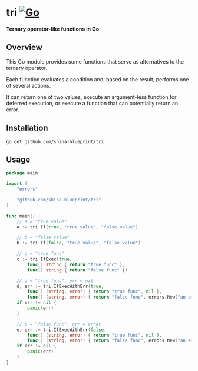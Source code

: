 # tri [![Go](https://github.com/shina-blueprint/tri/actions/workflows/go.yml/badge.svg)](https://github.com/shina-blueprint/tri/actions/workflows/go.yml)

**Ternary operator-like functions in Go**

## Overview

This Go module provides some functions that serve as alternatives to the ternary operator.

Each function evaluates a condition and, based on the result, performs one of several actions.

It can return one of two values, execute an argument-less function for deferred execution, or execute a function that can potentially return an error.

## Installation

```
go get github.com/shina-blueprint/tri
```

## Usage

```go
package main

import (
    "errors"

    "github.com/shina-blueprint/tri"
)

func main() {
    // a = "true value"
    a := tri.If(true, "true value", "false value")

    // b = "false value"
    b := tri.If(false, "true value", "false value")

    // c = "true func"
    c := tri.IfExec(true,
        func() string { return "true func" },
        func() string { return "false func" })

    // d = "true func", err = nil
    d, err := tri.IfExecWithErr(true,
        func() (string, error) { return "true func", nil },
        func() (string, error) { return "false func", errors.New("an error occurred") })
    if err != nil {
        panic(err)
    }

    // e = "false func", err = error
    e, err := tri.IfExecWithErr(false,
        func() (string, error) { return "true func", nil },
        func() (string, error) { return "false func", errors.New("an error occurred") })
    if err != nil {
        panic(err)
    }
}
```
